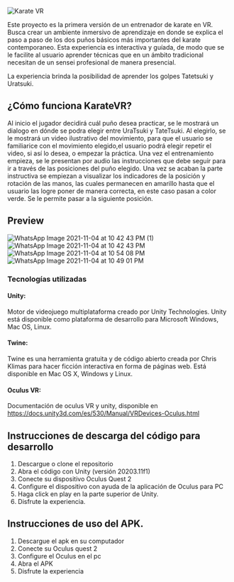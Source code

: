 
![Karate VR](https://user-images.githubusercontent.com/60227230/140448287-918d5804-a688-49c3-ae1c-25cb7e0d1d7f.png)


Este proyecto es la primera versión de un entrenador de karate en VR. Busca crear un ambiente inmersivo de aprendizaje en donde se explica el paso a paso de los dos puños básicos más importantes del karate contemporaneo.
Esta experiencia es interactiva y guíada, de modo que se le facilite al usuario aprender técnicas que en un ámbito tradicional necesitan de un sensei profesional de manera presencial.


La experiencia brinda la posibilidad de aprender los golpes Tatetsuki y Uratsuki. 

## ¿Cómo funciona KarateVR?
Al inicio el jugador decidirá cuál puño desea practicar, se le mostrará un dialogo en dónde se podra elegir entre UraTsuki y TateTsuki. Al elegirlo, se le mostrará un video ilustrativo del movimiento, para que el usuario se familiarice con el movimiento elegido,el usuario podrá elegir repetir el video, si así lo desea, o empezar la práctica. 
Una vez el entrenamiento empieza, se le presentan por audio las instrucciones que debe seguir para ir a través de las posiciones del puño elegido. Una vez se acaban la parte instructiva se empiezan a visualizar los indicadores de la posición y rotación de las manos, las cuales permanecen en amarillo hasta que el usuario las logre poner de manera correcta, en este caso pasan a color verde. Se le permite pasar a la siguiente posición. 

## Preview
![WhatsApp Image 2021-11-04 at 10 42 43 PM (1)](https://user-images.githubusercontent.com/60227230/140455817-ea008805-ef0b-43a4-836a-64ff2f45e52d.jpeg)
![WhatsApp Image 2021-11-04 at 10 42 43 PM](https://user-images.githubusercontent.com/60227230/140455770-0f9fe4c9-71d0-40d1-bcef-ad895835a845.jpeg)
![WhatsApp Image 2021-11-04 at 10 54 08 PM](https://user-images.githubusercontent.com/60227230/140455779-cb4565c4-6e42-47b8-954e-5c99137e6fda.jpeg)
![WhatsApp Image 2021-11-04 at 10 49 01 PM](https://user-images.githubusercontent.com/60227230/140455785-593a8cd2-ab68-44b3-99fb-b67471f3bf6b.jpeg)

### Tecnologías utilizadas
#### Unity: 
Motor de videojuego multiplataforma creado por Unity Technologies. Unity está disponible como plataforma de desarrollo para Microsoft Windows, Mac OS, Linux. 
#### Twine: 
Twine es una herramienta gratuita y de código abierto creada por Chris Klimas para hacer ficción interactiva en forma de páginas web. Está disponible en Mac OS X, Windows y Linux.
#### Oculus VR: 
Documentación de oculus VR y unity, disponible en https://docs.unity3d.com/es/530/Manual/VRDevices-Oculus.html

## Instrucciones de descarga del código para desarrollo

1. Descargue o clone el repositorio
2. Abra el código con Unity (versión 20203.11f1)
3. Conecte su dispositivo Oculus Quest 2
4. Configure el dispositivo con ayuda de la aplicación de Oculus para PC
5. Haga click en play en la parte superior de Unity.
6. Disfrute la experiencia.

## Instrucciones de uso del APK.
1. Descargue el apk en su computador
2. Conecte su Oculus quest 2
3. Configure el Oculus en el pc
4. Abra el APK
5. Disfrute la experiencia
